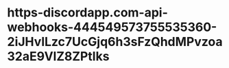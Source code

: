 # https-discordapp.com-api-webhooks-444549573755535360-2iJHvlLzc7UcGjq6h3sFzQhdMPvzoa32aE9VlZ8ZPtlks